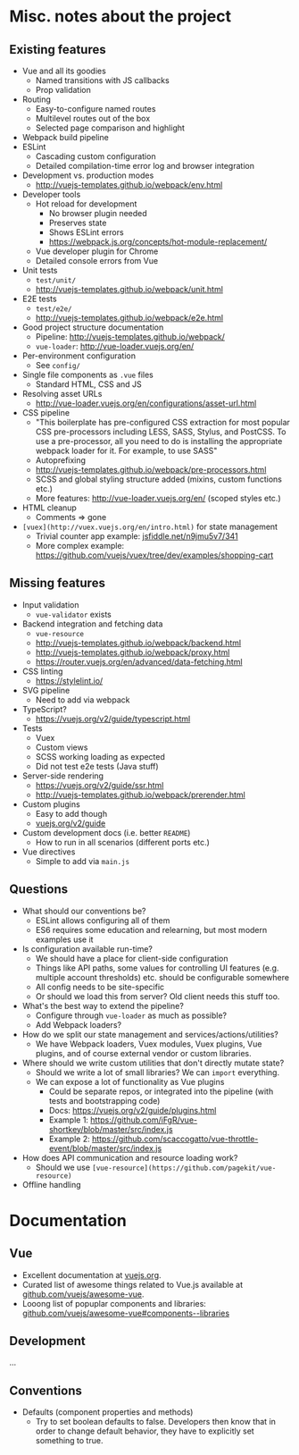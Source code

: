 # Misc. notes about the project

## Existing features

- Vue and all its goodies
	- Named transitions with JS callbacks
	- Prop validation
- Routing
	- Easy-to-configure named routes
	- Multilevel routes out of the box
	- Selected page comparison and highlight
- Webpack build pipeline
- ESLint
	- Cascading custom configuration
	- Detailed compilation-time error log and browser integration
- Development vs. production modes
	- http://vuejs-templates.github.io/webpack/env.html
- Developer tools
	- Hot reload for development
		- No browser plugin needed
		- Preserves state
		- Shows ESLint errors
		- https://webpack.js.org/concepts/hot-module-replacement/
	- Vue developer plugin for Chrome
	- Detailed console errors from Vue
- Unit tests
	- `test/unit/`
	- http://vuejs-templates.github.io/webpack/unit.html
- E2E tests
	- `test/e2e/`
	- http://vuejs-templates.github.io/webpack/e2e.html
- Good project structure documentation
	- Pipeline: http://vuejs-templates.github.io/webpack/
	- `vue-loader`: http://vue-loader.vuejs.org/en/
- Per-environment configuration
	- See `config/`
- Single file components as `.vue` files
	- Standard HTML, CSS and JS
- Resolving asset URLs
	- http://vue-loader.vuejs.org/en/configurations/asset-url.html
- CSS pipeline
	- "This boilerplate has pre-configured CSS extraction for most popular CSS pre-processors including LESS, SASS, Stylus, and PostCSS. To use a pre-processor, all you need to do is installing the appropriate webpack loader for it. For example, to use SASS"
	- Autoprefixing
	- http://vuejs-templates.github.io/webpack/pre-processors.html
	- SCSS and global styling structure added (mixins, custom functions etc.)
	- More features: http://vue-loader.vuejs.org/en/ (scoped styles etc.)
- HTML cleanup
	- Comments => gone
- `[vuex](http://vuex.vuejs.org/en/intro.html)` for state management
	- Trivial counter app example: [jsfiddle.net/n9jmu5v7/341](https://jsfiddle.net/n9jmu5v7/341/)
	- More complex example: https://github.com/vuejs/vuex/tree/dev/examples/shopping-cart



## Missing features

- Input validation
	- `vue-validator` exists
- Backend integration and fetching data
	- `vue-resource`
	- http://vuejs-templates.github.io/webpack/backend.html
	- http://vuejs-templates.github.io/webpack/proxy.html
	- https://router.vuejs.org/en/advanced/data-fetching.html
- CSS linting
	- https://stylelint.io/
- SVG pipeline
	- Need to add via webpack
- TypeScript?
	- https://vuejs.org/v2/guide/typescript.html
- Tests
	- Vuex
	- Custom views
	- SCSS working loading as expected
	- Did not test e2e tests (Java stuff)
- Server-side rendering
	- https://vuejs.org/v2/guide/ssr.html
	- http://vuejs-templates.github.io/webpack/prerender.html
- Custom plugins
	- Easy to add though
	- [vuejs.org/v2/guide](https://vuejs.org/v2/guide/plugins.html)
- Custom development docs (i.e. better `README`)
	- How to run in all scenarios (different ports etc.)
- Vue directives
	- Simple to add via `main.js`



## Questions

- What should our conventions be?
	- ESLint allows configuring all of them
	- ES6 requires some education and relearning, but most modern examples use it
- Is configuration available run-time?
	- We should have a place for client-side configuration
	- Things like API paths, some values for controlling UI features (e.g. multiple account thresholds) etc. should be configurable somewhere
	- All config needs to be site-specific
	- Or should we load this from server? Old client needs this stuff too.
- What's the best way to extend the pipeline?
	- Configure through `vue-loader` as much as possible?
	- Add Webpack loaders?
- How do we split our state management and services/actions/utilities?
	- We have Webpack loaders, Vuex modules, Vuex plugins, Vue plugins, and of course external vendor or custom libraries.
- Where should we write custom utilities that don't directly mutate state?
	- Should we write a lot of small libraries? We can `import` everything.
	- We can expose a lot of functionality as Vue plugins
		- Could be separate repos, or integrated into the pipeline (with tests and bootstrapping code)
		- Docs: https://vuejs.org/v2/guide/plugins.html
		- Example 1: https://github.com/iFgR/vue-shortkey/blob/master/src/index.js
		- Example 2: https://github.com/scaccogatto/vue-throttle-event/blob/master/src/index.js
- How does API communication and resource loading work?
	- Should we use `[vue-resource](https://github.com/pagekit/vue-resource)`
- Offline handling



# Documentation

## Vue

- Excellent documentation at [vuejs.org](https://vuejs.org/v2/guide/).
- Curated list of awesome things related to Vue.js available at [github.com/vuejs/awesome-vue](https://github.com/vuejs/awesome-vue).
- Looong list of popuplar components and libraries: [github.com/vuejs/awesome-vue#components--libraries](https://github.com/vuejs/awesome-vue#components--libraries)

## Development

...

## Conventions

- Defaults (component properties and methods)
	- Try to set boolean defaults to false. Developers then know that in order to change default behavior, they have to explicitly set something to true.

